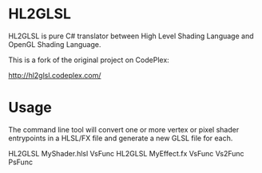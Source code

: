 HL2GLSL
=======

HL2GLSL is pure C# translator between High Level Shading Language and OpenGL Shading Language.

This is a fork of the original project on CodePlex:

  http://hl2glsl.codeplex.com/


Usage
=====

The command line tool will convert one or more vertex or pixel shader entrypoints in a HLSL/FX file
and generate a new GLSL file for each.

HL2GLSL MyShader.hlsl VsFunc
HL2GLSL MyEffect.fx VsFunc Vs2Func PsFunc


